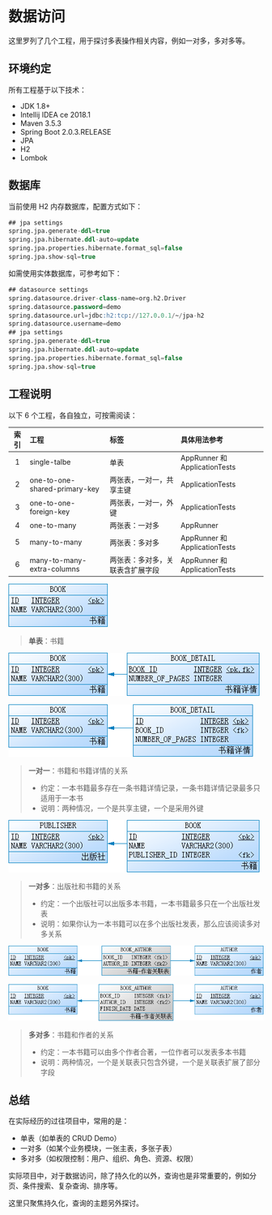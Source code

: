# 数据访问

这里罗列了几个工程，用于探讨多表操作相关内容，例如一对多，多对多等。

## 环境约定

所有工程基于以下技术：

* JDK 1.8+
* Intellij IDEA ce 2018.1
* Maven 3.5.3
* Spring Boot 2.0.3.RELEASE
* JPA
* H2
* Lombok

## 数据库

当前使用 H2 内存数据库，配置方式如下：

```sql
## jpa settings
spring.jpa.generate-ddl=true
spring.jpa.hibernate.ddl-auto=update
spring.jpa.properties.hibernate.format_sql=false
spring.jpa.show-sql=true
```

如需使用实体数据库，可参考如下：

```sql
## datasource settings
spring.datasource.driver-class-name=org.h2.Driver
spring.datasource.password=demo
spring.datasource.url=jdbc:h2:tcp://127.0.0.1/~/jpa-h2
spring.datasource.username=demo
## jpa settings
spring.jpa.generate-ddl=true
spring.jpa.hibernate.ddl-auto=update
spring.jpa.properties.hibernate.format_sql=false
spring.jpa.show-sql=true
```

## 工程说明

以下 6 个工程，各自独立，可按需阅读：

| 索引 | 工程 | 标签 | 具体用法参考 |
| :--: | :--- | :--- | :--- |
| 1 | single-talbe | 单表 | AppRunner 和 ApplicationTests |
| 2 | one-to-one-shared-primary-key | 两张表，一对一，共享主键 | ApplicationTests |
| 3 | one-to-one-foreign-key | 两张表，一对一，外键 | ApplicationTests |
| 4 | one-to-many | 两张表：一对多 | AppRunner |
| 5 | many-to-many | 两张表：多对多 | AppRunner 和 ApplicationTests |
| 6 | many-to-many-extra-columns | 两张表：多对多，关联表含扩展字段 | AppRunner 和 ApplicationTests |

![Table](docs/single-table.png "单表")

> **单表**：书籍

![Table](docs/one-to-one-shared-primary-key.png "一对一，共享主键")

![Table](docs/one-to-one-foreign-key.png "一对一，外键")

> **一对一**：书籍和书籍详情的关系
> * 约定：一本书籍最多存在一条书籍详情记录，一条书籍详情记录最多只适用于一本书
> * 说明：两种情况，一个是共享主键，一个是采用外键

![Table](docs/one-to-many.png "一对多")

> **一对多**：出版社和书籍的关系
> * 约定：一个出版社可以出版多本书籍，一本书籍最多只在一个出版社发表
> * 说明：如果你认为一本书籍可以在多个出版社发表，那么应该阅读多对多关系

![Table](docs/many-to-many.png "多对多")

![Table](docs/many-tp-many-extra-columns.png "多对多，关联表含扩展字段")

> **多对多**：书籍和作者的关系
> * 约定：一本书籍可以由多个作者合著，一位作者可以发表多本书籍
> * 说明：两种情况，一个是关联表只包含外键，一个是关联表扩展了部分字段

## 总结

在实际经历的过往项目中，常用的是：
* 单表（如单表的 CRUD Demo）
* 一对多（如某个业务模块，一张主表，多张子表）
* 多对多（如权限控制：用户、组织、角色、资源、权限）

实际项目中，对于数据访问，除了持久化的以外，查询也是非常重要的，例如分页、条件搜索、复杂查询、排序等。

这里只聚焦持久化，查询的主题另外探讨。
